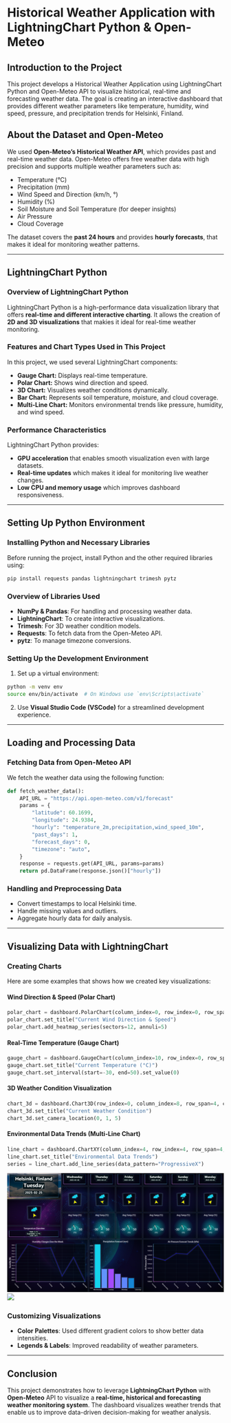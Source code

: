 # Historical Weather Application with LightningChart Python & Open-Meteo

## Introduction to the Project
This project develops a Historical Weather Application using LightningChart Python and Open-Meteo API to visualize historical, real-time and forecasting weather data. The goal is creating an interactive dashboard that provides different weather parameters like temperature, humidity, wind speed, pressure, and precipitation trends for Helsinki, Finland.

## About the Dataset and Open-Meteo
We used **Open-Meteo’s Historical Weather API**, which provides past and real-time weather data. Open-Meteo offers free weather data with high precision and supports multiple weather parameters such as:
- Temperature (°C)
- Precipitation (mm)
- Wind Speed and Direction (km/h, °)
- Humidity (%)
- Soil Moisture and Soil Temperature (for deeper insights)
- Air Pressure
- Cloud Coverage

The dataset covers the **past 24 hours** and provides **hourly forecasts**, that makes it ideal for monitoring weather patterns.

---

## LightningChart Python
### Overview of LightningChart Python
LightningChart Python is a high-performance data visualization library that offers **real-time and different interactive charting**. It allows the creation of **2D and 3D visualizations** that makies it ideal for real-time weather monitoring.

### Features and Chart Types Used in This Project
In this project, we used several LightningChart components:
- **Gauge Chart:** Displays real-time temperature.
- **Polar Chart:** Shows wind direction and speed.
- **3D Chart:** Visualizes weather conditions dynamically.
- **Bar Chart:** Represents soil temperature, moisture, and cloud coverage.
- **Multi-Line Chart:** Monitors environmental trends like pressure, humidity, and wind speed.

### Performance Characteristics
LightningChart Python provides:
- **GPU acceleration** that enables smooth visualization even with large datasets.
- **Real-time updates** which makes it ideal for monitoring live weather changes.
- **Low CPU and memory usage** which improves dashboard responsiveness.

---

## Setting Up Python Environment
### Installing Python and Necessary Libraries
Before running the project, install Python and the other required libraries using:
```bash
pip install requests pandas lightningchart trimesh pytz
```

### Overview of Libraries Used
- **NumPy & Pandas**: For handling and processing weather data.
- **LightningChart**: To create interactive visualizations.
- **Trimesh**: For 3D weather condition models.
- **Requests**: To fetch data from the Open-Meteo API.
- **pytz**: To manage timezone conversions.

### Setting Up the Development Environment
1. Set up a virtual environment:
```bash
python -m venv env
source env/bin/activate  # On Windows use `env\Scripts\activate`
```
2. Use **Visual Studio Code (VSCode)** for a streamlined development experience.

---

## Loading and Processing Data
### Fetching Data from Open-Meteo API
We fetch the weather data using the following function:
```python
def fetch_weather_data():
    API_URL = "https://api.open-meteo.com/v1/forecast"
    params = {
        "latitude": 60.1699,
        "longitude": 24.9384,
        "hourly": "temperature_2m,precipitation,wind_speed_10m",
        "past_days": 1,
        "forecast_days": 0,
        "timezone": "auto",
    }
    response = requests.get(API_URL, params=params)
    return pd.DataFrame(response.json()["hourly"])
```

### Handling and Preprocessing Data
- Convert timestamps to local Helsinki time.
- Handle missing values and outliers.
- Aggregate hourly data for daily analysis.

---

## Visualizing Data with LightningChart
### Creating Charts
Here are some examples that shows how we created key visualizations:

#### **Wind Direction & Speed (Polar Chart)**
```python
polar_chart = dashboard.PolarChart(column_index=0, row_index=0, row_span=4, column_span=4)
polar_chart.set_title("Current Wind Direction & Speed")
polar_chart.add_heatmap_series(sectors=12, annuli=5)
```

#### **Real-Time Temperature (Gauge Chart)**
```python
gauge_chart = dashboard.GaugeChart(column_index=10, row_index=0, row_span=4, column_span=2)
gauge_chart.set_title("Current Temperature (°C)")
gauge_chart.set_interval(start=-30, end=50).set_value(0)
```

#### **3D Weather Condition Visualization**
```python
chart_3d = dashboard.Chart3D(row_index=0, column_index=8, row_span=4, column_span=2)
chart_3d.set_title("Current Weather Condition")
chart_3d.set_camera_location(0, 1, 5)
```

#### **Environmental Data Trends (Multi-Line Chart)**
```python
line_chart = dashboard.ChartXY(column_index=4, row_index=4, row_span=4, column_span=8)
line_chart.set_title("Environmental Data Trends")
series = line_chart.add_line_series(data_pattern="ProgressiveX")
```
![](Images/forcasting_weather.png)  
![](Images/real_time.gif)  

### Customizing Visualizations
- **Color Palettes**: Used different gradient colors to show better data intensities.
- **Legends & Labels**: Improved readability of weather parameters.

---

## Conclusion
This project demonstrates how to leverage **LightningChart Python** with **Open-Meteo** API to visualize a **real-time, historical and forecasting weather monitoring system**. The dashboard visualizes weather trends that enable us to improve data-driven decision-making for weather analysis.

